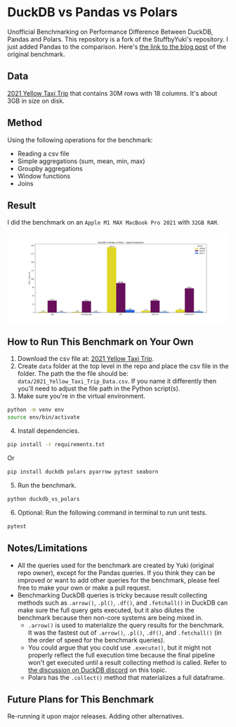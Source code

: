 # DuckDB vs Pandas vs Polars
Unofficial Benchmarking on Performance Difference Between DuckDB, Pandas and Polars. This repository is a fork of the StuffbyYuki's repository. I just added Pandas to the comparison.
Here's [the link to the blog post](https://medium.com/@yukithejapanese/duckdb-vs-polars-which-one-is-faster-61e73a7680e0) of the original benchmark.

## Data
[2021 Yellow Taxi Trip](https://data.cityofnewyork.us/Transportation/2021-Yellow-Taxi-Trip-Data/m6nq-qud6/about_data) that contains 30M rows with 18 columns. It's about 3GB in size on disk. 

## Method
Using the following operations for the benchmark:
- Reading a csv file
- Simple aggregations (sum, mean, min, max)
- Groupby aggregations
- Window functions
- Joins

## Result 
I did the benchmark on an `Apple M1 MAX MacBook Pro 2021` with `32GB RAM`.
\
\
![output](./output.png)

## How to Run This Benchmark on Your Own
1. Download the csv file at: [2021 Yellow Taxi Trip](https://data.cityofnewyork.us/Transportation/2021-Yellow-Taxi-Trip-Data/m6nq-qud6/about_data).
2. Create `data` folder at the top level in the repo and place the csv file in the folder. The path the the file should be: `data/2021_Yellow_Taxi_Trip_Data.csv`. If you name it differently then you'll need to adjust the file path in the Python script(s).
3. Make sure you're in the virtual environment. 
```bash
python -m venv env
source env/bin/activate
```
4. Install dependencies.
```bash
pip install -r requirements.txt
```
Or
```bash
pip install duckdb polars pyarrow pytest seaborn
```
5. Run the benchmark.
```bash
python duckdb_vs_polars
```
6. Optional: Run the following command in terminal to run unit tests. 
```bash
pytest
```

## Notes/Limitations
- All the queries used for the benchmark are created by Yuki (original repo owner), except for the Pandas queries. If you think they can be improved or want to add other queries for the benchmark, please feel free to make your own or make a pull request. 
- Benchmarking DuckDB queries is tricky because result collecting methods such as `.arrow()`, `.pl()`, `.df()`, and `.fetchall()` in DuckDB can make sure the full query gets executed, but it also dilutes the benchmark because then non-core systems are being mixed in.
    - `.arrow()` is used to materialize the query results for the benchmark. It was the fastest out of `.arrow()`, `.pl()`, `.df()`, and `.fetchall()` (in the order of speed for the benchmark queries). 
    - You could argue that you could use `.execute()`, but it might not properly reflect the full execution time because the final pipeline won't get executed until a result collecting method is called. Refer to [the discussion on DuckDB discord](https://discord.com/channels/909674491309850675/921100786098901042/1217841718066413648) on this topic.
    - Polars has the `.collect()` method that materializes a full dataframe.

## Future Plans for This Benchmark
Re-running it upon major releases. Adding other alternatives.